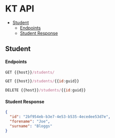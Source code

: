# KT API

- [Student](#student)
  - [Endpoints](#endpoints)
  - [Student Response](#student-request)

## Student

#### Endpoints
```js
GET {{host}}/students/
```
```js
GET {{host}}/students/{{id:guid}}
```
```js
DELETE {{host}}/students/{{id:guid}}
```

#### Student Response
```json
{
  "id": "2bf954eb-b3e7-4e53-b535-4ecedee53d7e",
  "forename": "Joe",
  "surname": "Bloggs"
}
```
